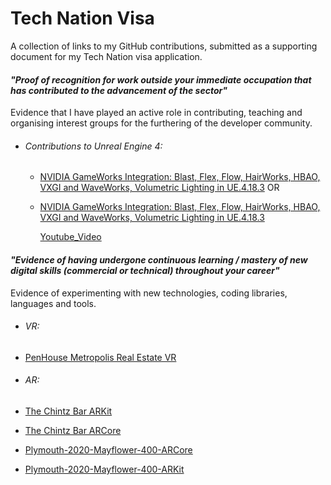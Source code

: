 # Tech Nation Visa

A collection of links to my GitHub contributions, submitted as a supporting document for my Tech Nation visa application.

#### *"Proof of recognition for work outside your immediate occupation that has contributed to the advancement of the sector"*

Evidence that I have played an active role in contributing, teaching and organising interest groups for the furthering of the developer community.

- ###### Contributions to Unreal Engine 4:
  - [NVIDIA GameWorks Integration: Blast, Flex, Flow, HairWorks, HBAO, VXGI and WaveWorks, Volumetric Lighting in UE.4.18.3](https://github.com/windystrife/UnrealEngine/tree/4.18-NVIDIA.GameWorks)
    OR
  - [NVIDIA GameWorks Integration: Blast, Flex, Flow, HairWorks, HBAO, VXGI and WaveWorks, Volumetric Lighting in UE.4.18.3](https://github.com/windystrife/UnrealEngine_NVIDIAGameWorks)

    [Youtube_Video](https://www.youtube.com/watch?v=ABd3Jg8ssDY)


#### *"Evidence of having undergone continuous learning / mastery of new digital skills (commercial or technical) throughout your career"*

Evidence of experimenting with new technologies, coding libraries, languages and tools.

- ###### VR:
 - [PenHouse Metropolis Real Estate VR](https://github.com/windystrife/PentHouseMetropolisRealEstateVR)


- ###### AR:
 - [The Chintz Bar ARKit](https://github.com/windystrife/ChintzBarARKit)
 - [The Chintz Bar ARCore](https://github.com/windystrife/ChintzBarARCore)
 - [Plymouth-2020-Mayflower-400-ARCore](https://github.com/windystrife/Plymouth-2020-Mayflower-400-ARCore)
 - [Plymouth-2020-Mayflower-400-ARKit](https://github.com/windystrife/Plymouth-2020-Mayflower-400-ARKit)

